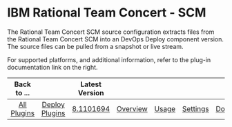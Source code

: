 
IBM Rational Team Concert - SCM
===============================

The Rational Team Concert SCM source configuration extracts files from the Rational Team Concert SCM into an DevOps Deploy component version. The source files can be pulled from a snapshot or live stream.

For supported platforms, and additional information, refer to the plug-in documentation link on the right.


|Back to ...||Latest Version|||||
| :---: | :---: | :---: | :---: | :---: | :---: | :---: |
|[All Plugins](../../index.md)|[Deploy Plugins](../README.md)|[8.1101694](https://raw.githubusercontent.com/UrbanCode/IBM-UCD-PLUGINS/main/files/air-plugin-RTC-scm/air-plugin-RTC-scm-8.1101694.zip)|[Overview](overview.md)|[Usage](usage.md)|[Settings](settings.md)|[Downloads](downloads.md)|
